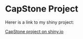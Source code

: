 # CapStone Project

Herer is a link to my shiny project:

[CapStone project on shiny.io](https://stevenjongerden.shinyapps.io/carrecommender/)

